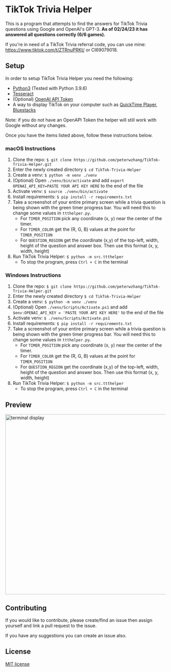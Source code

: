 # TikTok Trivia Helper

This is a program that attempts to find the answers for TikTok Trivia questions using Google and OpenAI's GPT-3. **As of 02/24/23 it has answered all questions correctly (6/6 games).**

If you're in need of a TikTok Trivia referral code, you can use mine: <https://www.tiktok.com/t/ZTRnuPRKt/> or CI69079018.

## Setup

In order to setup TikTok Trivia Helper you need the following:

- [Python3](https://www.python.org/downloads/) (Tested with Python 3.9.6)
- [Tesseract](https://tesseract-ocr.github.io/tessdoc/Installation.html)
- (Optional) [OpenAI API Token](https://platform.openai.com/account/api-keys)
- A way to display TikTok on your computer such as [QuickTime Player](https://support.apple.com/downloads/quicktime), [Bluestacks](https://www.bluestacks.com/)

Note: if you do not have an OpenAPI Token the helper will still work with Google without any changes.

Once you have the items listed above, follow these instructions below.

### macOS Instructions

1. Clone the repo: `$ git clone https://github.com/peterwzhang/TikTok-Trivia-Helper.git`
2. Enter the newly created directory `$ cd TikTok-Trivia-Helper`
3. Create a venv: `$ python -m venv ./venv`
4. (Optional) Open `./venv/bin/activate` and add `export OPENAI_API_KEY=PASTE YOUR API KEY HERE` to the end of the file
5. Activate venv: `$ source ./venv/bin/activate`
6. Install requirements: `$ pip install -r requirements.txt`
7. Take a screenshot of your entire primary screen while a trivia question is being shown with the green timer progress bar. You will need this to change some values in `ttthelper.py`.
    - For `TIMER_POSITION` pick any coordinate (x, y) near the center of the timer.
    - For `TIMER_COLOR` get the (R, G, B) values at the point for `TIMER_POSITION`
    - For `QUESTION_REGION` get the coordinate (x,y) of the top-left, width, height of the question and answer box. Then use this format (x, y, width, height)
8. Run TikTok Trivia Helper: `$ python -m src.ttthelper`
   - To stop the program, press `Ctrl + C` in the terminal

### Windows Instructions

1. Clone the repo: `$ git clone https://github.com/peterwzhang/TikTok-Trivia-Helper.git`
2. Enter the newly created directory `$ cd TikTok-Trivia-Helper`
3. Create a venv: `$ python -m venv ./venv`
4. (Optional) Open `./venv/Scripts/Activate.ps1` and add `$env:OPENAI_API_KEY = 'PASTE YOUR API KEY HERE'` to the end of the file
5. Activate venv: `$ ./venv/Scripts/Activate.ps1`
6. Install requirements: `$ pip install -r requirements.txt`
7. Take a screenshot of your entire primary screen while a trivia question is being shown with the green timer progress bar. You will need this to change some values in `ttthelper.py`.
    - For `TIMER_POSITION` pick any coordinate (x, y) near the center of the timer.
    - For `TIMER_COLOR` get the (R, G, B) values at the point for `TIMER_POSITION`
    - For `QUESTION_REGION` get the coordinate (x,y) of the top-left, width, height of the question and answer box. Then use this format (x, y, width, height)
8. Run TikTok Trivia Helper: `$ python -m src.ttthelper`
   - To stop the program, press `Ctrl + C` in the terminal

## Preview

<img width="563" alt="terminal display" src="https://user-images.githubusercontent.com/46033793/221343274-bb62b2e5-5cab-4418-9972-662bb3859bc4.png">


## Contributing

If you would like to contribute, please create/find an issue then assign yourself and link a pull request to the issue.

If you have any suggestions you can create an issue also.

## License

[MIT license](./LICENSE.md)
